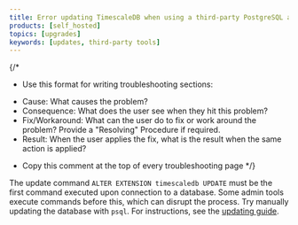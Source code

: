 ```yaml
---
title: Error updating TimescaleDB when using a third-party PostgreSQL admin tool
products: [self_hosted]
topics: [upgrades]
keywords: [updates, third-party tools]
---
```


{/*
* Use this format for writing troubleshooting sections:
 - Cause: What causes the problem?
 - Consequence: What does the user see when they hit this problem?
 - Fix/Workaround: What can the user do to fix or work around the problem? Provide a "Resolving" Procedure if required.
 - Result: When the user applies the fix, what is the result when the same action is applied?
* Copy this comment at the top of every troubleshooting page
*/}

The update command `ALTER EXTENSION timescaledb UPDATE` must be the first command
executed upon connection to a database. Some admin tools execute commands before
this, which can disrupt the process. Try manually updating the database with
`psql`. For instructions, see the [updating guide][update].

[update]: /self-hosted/:currentVersion:/upgrades/
